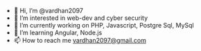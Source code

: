 - 👋 Hi, I’m @vardhan2097
- 👀 I’m interested in web-dev and cyber security
- 🌱 I’m currently working on PHP, Javascript, Postgre Sql, MySql
- 💞️ I’m learning Angular, Node.js
- 📫 How to reach me vardhan2097@gmail.com

<!---
vardhan2097/vardhan2097 is a ✨ special ✨ repository because its `README.md` (this file) appears on your GitHub profile.
You can click the Preview link to take a look at your changes.
--->
